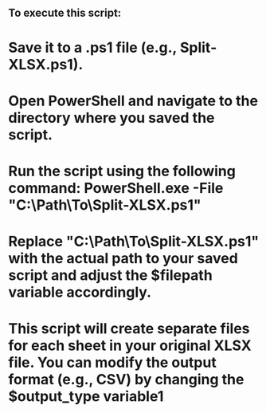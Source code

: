 ## To execute this script:

# Save it to a .ps1 file (e.g., Split-XLSX.ps1).
# Open PowerShell and navigate to the directory where you saved the script.
# Run the script using the following command: PowerShell.exe -File "C:\Path\To\Split-XLSX.ps1"

# Replace "C:\Path\To\Split-XLSX.ps1" with the actual path to your saved script and adjust the $filepath variable accordingly.
# This script will create separate files for each sheet in your original XLSX file. You can modify the output format (e.g., CSV) by changing the $output_type variable1
